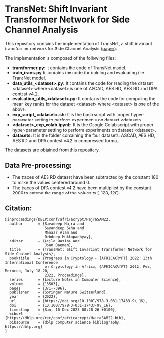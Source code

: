 # TransNet: Shift Invariant Transformer Network for Side Channel Analysis

This repository contains the implementation of TransNet, a shift invariant transformer network for Side Channel Analysis ([paper](https://link.springer.com/chapter/10.1007/978-3-031-17433-9_16)).

The implementation is composed of the following files:
* **transformer.py:** It contains the code of TransNet model.
* **train_trans.py** It contains the code for training and evaluating the TransNet model.
* **data_utils_\<dataset\>.py:** It contains the code for reading the dataset \<dataset\> where \<dataset\> is one of ASCAD, AES HD, AES RD and DPA contest v4.2.
* **evaluation_utils_\<dataset\>.py:** It contains the code for computing the mean key ranks for the dataset \<dataset\> where \<dataset\> is one of the above.
* **exp_script_\<dataset\>.sh:** It is the bash script with proper hyper-parameter setting to perform experiments on dataset \<dataset\>.
* **\<dataset\>\_exp_colab.ipynb:** It is the Google Colab script with proper hyper-parameter setting to perform experiments on dataset \<dataset\>.
* **datasets:** It is the folder containing the four datasets: ASCAD, AES HD, AES RD and DPA contest v4.2 in compressed format.

The datasets are obtained from [this repository](https://github.com/gabzai/Methodology-for-efficient-CNN-architectures-in-SCA).

## Data Pre-processing:
* The traces of AES RD dataset have been subtracted by the constant 180 to make the values centered around 0.
* The traces of DPA contest v4.2 have been multiplied by the constant 2000 to extend the range of the values to [-128, 128].

## Citation:
```
@inproceedings{DBLP:conf/africacrypt/HajraSAM22,
  author       = {Suvadeep Hajra and
                  Sayandeep Saha and
                  Manaar Alam and
                  Debdeep Mukhopadhyay},
  editor       = {Lejla Batina and
                  Joan Daemen},
  title        = {TransNet: Shift Invariant Transformer Network for Side Channel Analysis},
  booktitle    = {Progress in Cryptology - {AFRICACRYPT} 2022: 13th International Conference
                  on Cryptology in Africa, {AFRICACRYPT} 2022, Fes, Morocco, July 18-20,
                  2022, Proceedings},
  series       = {Lecture Notes in Computer Science},
  volume       = {13503},
  pages        = {371--396},
  publisher    = {Springer Nature Switzerland},
  year         = {2022},
  url          = {https://doi.org/10.1007/978-3-031-17433-9\_16},
  doi          = {10.1007/978-3-031-17433-9\_16},
  timestamp    = {Sun, 10 Dec 2023 00:28:26 +0100},
  biburl       = {https://dblp.org/rec/conf/africacrypt/HajraSAM22.bib},
  bibsource    = {dblp computer science bibliography, https://dblp.org}
}
```
